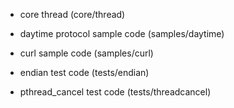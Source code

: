 * core thread (core/thread)   

* daytime protocol sample code (samples/daytime)   
* curl sample code (samples/curl)   

* endian test code (tests/endian)   
* pthread_cancel test code (tests/threadcancel)   
